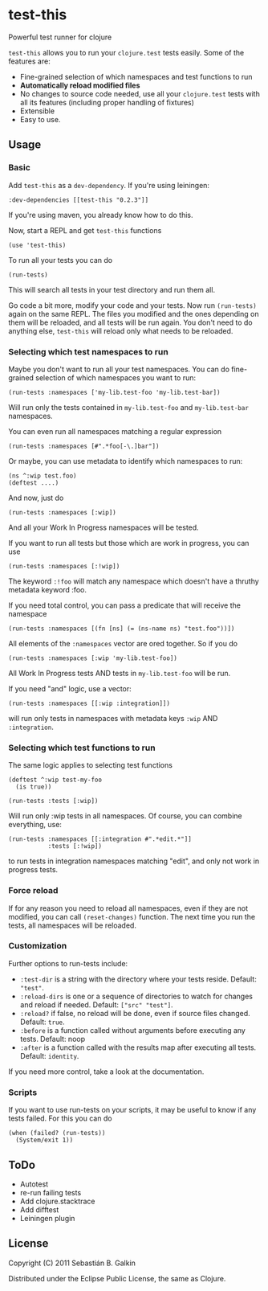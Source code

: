 # test-this

Powerful test runner for clojure

`test-this` allows you to run your `clojure.test` tests easily. Some of the features are:

* Fine-grained selection of which namespaces and test functions to run
* **Automatically reload modified files**
* No changes to source code needed, use all your `clojure.test` tests with all its features (including proper handling of
  fixtures)
* Extensible
* Easy to use.

## Usage

### Basic

Add `test-this` as a `dev-dependency`. If you're using leiningen:

    :dev-dependencies [[test-this "0.2.3"]]

If you're using maven, you already know how to do this.

Now, start a REPL and get `test-this` functions

    (use 'test-this)

To run all your tests you can do

    (run-tests)

This will search all tests in your test directory and run them all.

Go code a bit more, modify your code and your tests. Now run `(run-tests)` again on the same
REPL. The files you modified and the ones depending on them will be reloaded, and all
tests will be run again. You don't need to do anything else, `test-this` will reload
only what needs to be reloaded.

### Selecting which test namespaces to run

Maybe you don't want to run all your test namespaces. You can do fine-grained selection
of which namespaces you want to run:

    (run-tests :namespaces ['my-lib.test-foo 'my-lib.test-bar])

Will run only the tests contained in `my-lib.test-foo` and `my-lib.test-bar` namespaces.

You can even run all namespaces matching a regular expression

    (run-tests :namespaces [#".*foo[-\.]bar"])

Or maybe, you can use metadata to identify which namespaces to run:

    (ns ^:wip test.foo)
    (deftest ....)

And now, just do

    (run-tests :namespaces [:wip])

And all your Work In Progress namespaces will be tested.

If you want to run all tests but those which are work in progress, you can use

    (run-tests :namespaces [:!wip])

The keyword `:!foo` will match any namespace which doesn't have a thruthy metadata
keyword :foo.

If you need total control, you can pass a predicate that will receive the namespace

    (run-tests :namespaces [(fn [ns] (= (ns-name ns) "test.foo"))])

All elements of the `:namespaces` vector are ored together. So if you do

    (run-tests :namespaces [:wip 'my-lib.test-foo])

All Work In Progress tests AND tests in `my-lib.test-foo` will be run.

If you need "and" logic, use a vector:

    (run-tests :namespaces [[:wip :integration]])

will run only tests in namespaces with metadata keys `:wip` AND `:integration`.

### Selecting which test functions to run

The same logic applies to selecting test functions

    (deftest ^:wip test-my-foo
      (is true))

    (run-tests :tests [:wip])

Will run only :wip tests in all namespaces. Of course, you can combine everything, use:

    (run-tests :namespaces [[:integration #".*edit.*"]]
               :tests [:!wip])

to run tests in integration namespaces matching "edit", and only not work in progress
tests.

### Force reload

If for any reason you need to reload all namespaces, even if they are not modified,
you can call `(reset-changes)` function. The next time you run the tests, all
namespaces will be reloaded.

### Customization

Further options to run-tests include:

* `:test-dir` is a string with the directory where your tests reside. Default: `"test"`.
* `:reload-dirs` is one or a sequence of directories to watch for changes and reload if needed. Default: `["src" "test"]`.
* `:reload?` if false, no reload will be done, even if source files changed. Default: `true`.
* `:before` is a function called without arguments before executing any tests. Default: noop
* `:after` is a function called with the results map after executing all tests. Default: `identity`.

If you need more control, take a look at the documentation.

### Scripts

If you want to use run-tests on your scripts, it may be useful to know if any tests
failed. For this you can do

    (when (failed? (run-tests))
      (System/exit 1))

## ToDo

* Autotest
* re-run failing tests
* Add clojure.stacktrace
* Add difftest
* Leiningen plugin

## License


Copyright (C) 2011 Sebastián B. Galkin

Distributed under the Eclipse Public License, the same as Clojure.
